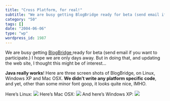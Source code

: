 ```yaml
---
title: "Cross Platform, for real!"
subtitle: "We are busy getting BlogBridge ready for beta (send email if you want t..."
category: "50"
tags: []
date: "2004-06-06"
type: "wp"
wordpress_id: 1987
---
```

We are busy getting [BlogBridge ](http://www.blogbridge.com)ready for beta (send email if you want to participate.) I hope we are only days away. 
But in doing that, and updating the web site, I thought this might be of interest…

**Java really works**! Here are three screen shots of BlogBridge, on Linux, Windows XP and Mac OSX. **We didn’t write any platform specific code**, and yet, other than some minor font goop, it looks quite nice, IMHO.

Here’s Linux: 
[![](https://i0.wp.com/s3.media.squarespace.com/production/1075723/12829350/weblogs/archives/linux-witharticles-thumb.JPG?resize=300%2C238)](https://i0.wp.com/s3.media.squarespace.com/production/1075723/12829350/weblogs/archives/linux-witharticles.JPG)
Here’s Mac OSX:
 [![](https://i0.wp.com/s3.media.squarespace.com/production/1075723/12829350/weblogs/archives/blogbridge_screen1-thumb.gif?resize=300%2C238)](https://i0.wp.com/s3.media.squarespace.com/production/1075723/12829350/weblogs/archives/blogbridge_screen1.gif)
And here’s Windows XP:
[![](https://i0.wp.com/s3.media.squarespace.com/production/1075723/12829350/weblogs/archives/blogbridge-thumb.jpg?resize=300%2C289)](https://i0.wp.com/s3.media.squarespace.com/production/1075723/12829350/weblogs/archives/blogbridge.jpg)